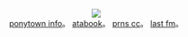 <p align="center">
<img src="https://i.postimg.cc/RhtkQ33B/Untitled3433-20250509174431.png">   
<br><a href="https://rentry.co/babble">ponytown info</a>。 <a href=https://ishmael.atabook.org>atabook</a>。 <a href=https://pronouns.cc/@girleraser>prns cc</a>。 <a href="https://www.last.fm/user/zalcuses">last fm</a>。 <br
</p>
